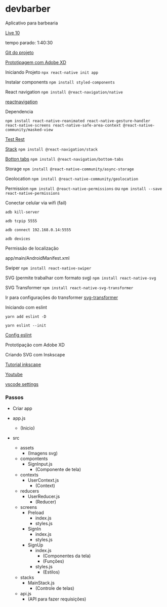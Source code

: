 # devbarber

Aplicativo para barbearia

[Live 10](https://alunos.b7web.com.br/curso/lives/app-de-agendamento-para-barbeiros)

tempo parado: 1:40:30

[Git do projeto](https://github.com/ederpbj/devbarber)

[Prototipagem com Adobe XD](https://www.youtube.com/watch?v=29QgSGxoqbU&list=PLzvyjJBWFAEnF0g9gz1DsKm2UZbqsALG9&index=2&ab_channel=DanielR.C.-AdobeTutoriais)

Iniciando Projeto
`npx react-native init app`

Instalar components
`npm install styled-components`

React navigation
`npm install @react-navigation/native`

[reactnavigation](https://reactnavigation.org/docs/getting-started)


Dependencia
```
npm install react-native-reanimated react-native-gesture-handler react-native-screens react-native-safe-area-context @react-native-community/masked-view
```

[Test Rest](https://resttesttest.com/)

[Stack](https://reactnavigation.org/docs/stack-navigator)
`npm install @react-navigation/stack`

[Botton tabs](https://reactnavigation.org/docs/bottom-tab-navigator)
`npm install @react-navigation/bottom-tabs`

Storage
`npm install @react-native-community/async-storage`

Geolocation
`npm install @react-native-community/geolocation`

Permission
`npm install @react-native-permissions`
ou
`npm install --save react-native-permissions`

Conectar celular via wifi (fail)
```
adb kill-server

adb tcpip 5555

adb connect 192.168.0.14:5555

adb devices

```

Permissão de localização

app/main/AndroidManifest.xml

<uses-permission android:name="android.permission.ACCESS_FINE_LOCATION" />

Swiper
`npm install react-native-swiper`

SVG (permite trabalhar com formato svg)
`npm install react-native-svg`

SVG Transformer
`npm install react-native-svg-transformer`

Ir para configurações do transformer
[svg-transformer](https://github.com/kristerkari/react-native-svg-transformer)

Iniciando com eslint
```
yarn add eslint -D

yarn eslint --init

```
[Config eslint](https://medium.com/@sutil.edu/configura%C3%A7%C3%B5es-do-eslint-com-prettier-para-react-native-458cb098c3c8)

Prototipação com Adobe XD

Criando SVG com Inskscape

[Tutorial inkscape](https://inkscape.org/pt-br/aprender/)

[Youtube](https://www.youtube.com/watch?v=ef7bR76KdGg&ab_channel=JMDesignGr%C3%A1fico)

[vscode settings](https://www.npmjs.com/package/react-native-vscode-settings)

### Passos

* Criar app

* app.js
   * (Inicio)
* src
   * assets
      * (Imagens svg)
   * compontents
      * SignInput.js
         * (Componente de tela)
   * contexts
      * UserContext.js
         * (Context)
   * reducers
      * UserReducer.js
         * (Reducer)
   * screens
      * Preload
         * index.js
         * styles.js
      * SignIn
         * index.js
         * styles.js
      * SignUp
         * index.js
            * (Componentes da tela)
            * (Funções)
         * styles.js
            * (Estilos)
   * stacks
      * MainStack.js
         * (Controle de telas)
   * api.js
      * (API para fazer requisições)

